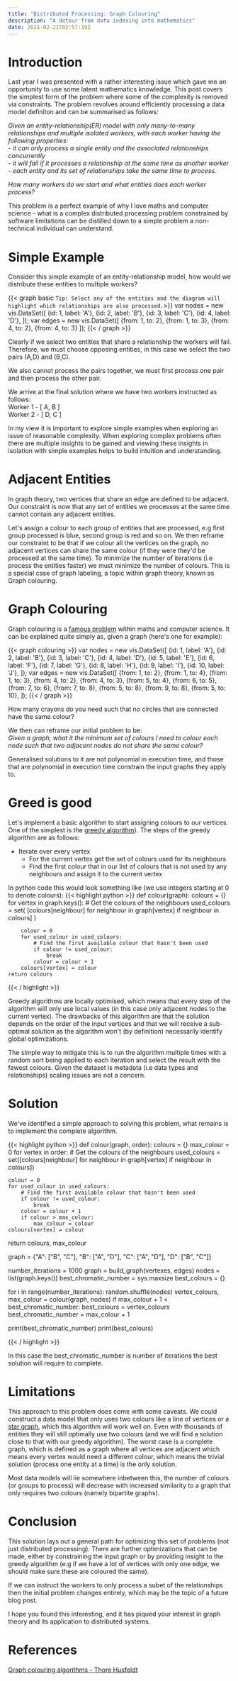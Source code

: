 ```yaml
---
title: "Distributed Processing: Graph Colouring"
description: "A detour from data indexing into mathematics"
date: 2021-02-21T02:57:19Z
---
```


# Introduction

Last year I was presented with a rather interesting issue which gave me an opportunity to use some latent mathematics knowledge. This post covers the simplest form of the problem where some of the complexity is removed via constraints. The problem revolves around efficiently processing a data model definiton and can be summarised as follows: 

*Given an entity-relationship(ER) model with only many-to-many relationships and multiple isolated workers, with each worker having the following properties:*  
*- it can only process a single entity and the associated relationships concurrently*  
*- it will fail if it processes a relationship at the same time as another worker*  
*- each entity and its set of relationships take the same time to process.*

*How many workers do we start and what entities does each worker process?*

This problem is a perfect example of why I love maths and computer science - what is a complex distributed processing problem constrained by software limitations can be distilled down to a simple problem a non-technical individual can understand. 

# Simple Example 

Consider this simple example of an entity-relationship model, how would we distribute these entities to multiple workers?  

{{< graph basic `Tip: Select any of the entities and the diagram will highlight which relationships are also processed.`>}}
    var nodes = new vis.DataSet([
        {id: 1, label: 'A'},
        {id: 2, label: 'B'},
        {id: 3, label: 'C'},
        {id: 4, label: 'D'},
    ]);
    var edges = new vis.DataSet([
        {from: 1, to: 2},
        {from: 1, to: 3},
        {from: 4, to: 2},
        {from: 4, to: 3}
    ]);
{{< / graph >}}


Clearly if we select two entities that share a relationship the workers will fail. Therefore, we must choose opposing entities, in this case we select the two pairs (A,D) and (B,C).

We also cannot process the pairs together, we must first process one pair and then process the other pair.

We arrive at the final solution where we have two workers instructed as follows:  
Worker 1 - [ A, B ]  
Worker 2 - [ D, C ]

In my view it is important to explore simple examples when exploring an issue of reasonable complexity. When exploring complex problems often there are multiple insights to be gained and viewing these insights in isolation with simple examples helps to build intuition and understanding.

# Adjacent Entities 

In graph theory, two vertices that share an edge are defined to be adjacent. Our constraint is now that any set of entities we processes at the same time cannot contain any adjacent entities.

Let's assign a colour to each group of entities that are processed, e.g first group processed is blue, second group is red and so on. We then reframe our constraint to be that if we colour all the vertices on the graph, no adjacent vertices can share the same colour (if they were they'd be processed at the same time). To minimize the number of iterations (i.e process the entities faster) we must minimize the number of colours. This is a special case of graph labeling, a topic within graph theory, known as Graph colouring.

# Graph Colouring

Graph colouring is a [famous problem](https://en.wikipedia.org/wiki/Graph_coloring#History) within maths and computer science. It can be explained quite simply as, given a graph (here's one for example):

{{< graph colouring >}}
    var nodes = new vis.DataSet([
        {id: 1, label: 'A'},
        {id: 2, label: 'B'},
        {id: 3, label: 'C'},
        {id: 4, label: 'D'},
        {id: 5, label: 'E'},
        {id: 6, label: 'F'},
        {id: 7, label: 'G'},
        {id: 8, label: 'H'},
        {id: 9, label: 'I'},
        {id: 10, label: 'J'},
    ]);
    var edges = new vis.DataSet([
        {from: 1, to: 2},
        {from: 1, to: 4},
        {from: 1, to: 3},
        {from: 4, to: 2},
        {from: 4, to: 3},
        {from: 5, to: 4},
        {from: 6, to: 5},
        {from: 7, to: 6},
        {from: 7, to: 8},
        {from: 5, to: 8},
        {from: 9, to: 8},
        {from: 5, to: 10},
    ]);
{{< / graph >}}

How many crayons do you need such that no circles that are connected have the same colour?

We then can reframe our initial problem to be:  
*Given a graph, what it the minimum set of colours I need to colour each node such that two adjacent nodes do not share the same colour?*

Generalised solutions to it are not polynomial in execution time, and those that are polynomial in execution time constrain the input graphs they apply to.  

# Greed is good

Let's implement a basic algorithm to start assigning colours to our vertices. One of the simplest is the [greedy algorithm](https://en.wikipedia.org/wiki/Greedy_coloring)). The steps of the greedy algorithm are as follows:

- Iterate over every vertex  
	-  For the current vertex get the set of colours used for its neighbours  
	-  Find the first colour that in our list of colours that is not used by any neighbours and assign it to the current vertex

In python code this would look something like (we use integers starting at 0 to denote colours):
{{< highlight python >}}
def colour(graph):
    colours = {}
    for vertex in graph.keys():
        # Get the colours of the neighbours
        used_colours = set(
            [colours[neighbour] for neighbour in graph[vertex] if neighbour in colours]
        )

        colour = 0
        for used_colour in used_colours:
            # Find the first available colour that hasn't been used
            if colour != used_colour:
                break
            colour = colour + 1
        colours[vertex] = colour
    return colours
{{< / highlight >}}

Greedy algorithms are locally optimised, which means that every step of the algorithm will only use local values (in this case only adjacent nodes to the current vertex). The drawbacks of this algorithm are that the solution depends on the order of the input vertices and that we will receive a sub-optimal solution as the algorithm won't (by definition) necessarily identify global optimizations.

The simple way to mitigate this is to run the algorithm multiple times with a random sort being applied to each iteration and select the result with the fewest colours. Given the dataset is metadata (i.e data types and relationships) scaling issues are not a concern.


# Solution

We've identified a simple approach to solving this problem, what remains is to implement the complete algorithm. 

{{< highlight python >}}
def colour(graph, order):
  colours = {}
  max_colour = 0
  for vertex in order:
    # Get the colours of the neighbours
    used_colours = set([colours[neighbour] for neighbour in graph[vertex] if neighbour in colours])

    colour = 0
    for used_colour in used_colours:
        # Find the first available colour that hasn't been used
        if colour != used_colour:
            break
        colour = colour + 1
        if colour > max_colour:
            max_colour = colour
    colours[vertex] = colour
  return colours, max_colour

graph = {"A": ["B", "C"], "B": ["A", "D"], "C": ["A", "D"], "D": ["B", "C"]}

number_iterations = 1000
graph = build_graph(vertexes, edges)
nodes = list(graph.keys())
best_chromatic_number = sys.maxsize
best_colours = {}

for i in range(number_iterations):
  random.shuffle(nodes)
  vertex_colours, max_colour = colour(graph, nodes)
  if max_colour + 1 < best_chromatic_number:
      best_colours = vertex_colours
      best_chromatic_number = max_colour + 1


print(best_chromatic_number)
print(best_colours)


{{< / highlight >}}

In this case the best_chromatic_number is number of iterations the best solution will require to complete.


# Limitations

This approach to this problem does come with some caveats. We could construct a data model that only uses two colours like a line of vertices or a [star graph](https://en.wikipedia.org/wiki/Star_(graph_theory)), which this algorithm will work well on. Even with thousands of entities they will still optimally use two colours (and we will find a solution close to that with our greedy algorithm). The worst case is a complete graph, which is defined as a graph where all vertices are adjacent which means every vertex would need a different colour, which means the trivial solution (process one entity at a time) is the only solution. 

Most data models will lie somewhere inbetween this, the number of colours (or groups to process) will decrease with increased similarity to a graph that only requires two colours (namely bipartite graphs).

# Conclusion

This solution lays out a general path for optimizing this set of problems (not just distributed processing). There are further optimizations that can be made, either by constraining the input graph or by providing insight to the greedy algorithm (e.g if we have a lot of vertices with only one edge, we should make sure these are coloured the same). 

If we can instruct the workers to only process a subet of the relationships then the initial problem changes entirely, which may be the topic of a future blog post.

I hope you found this interesting, and it has piqued your interest in graph theory and its application to distributed systems.

# References
[Graph colouring algorithms - Thore Husfeldt](https://thorehusfeldt.files.wordpress.com/2010/08/gca.pdf)


